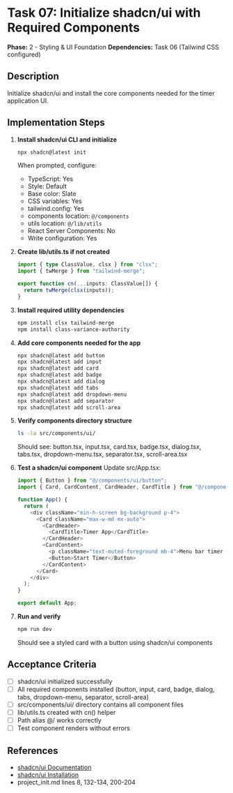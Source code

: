 # Task 07: Initialize shadcn/ui with Required Components

**Phase:** 2 - Styling & UI Foundation
**Dependencies:** Task 06 (Tailwind CSS configured)

## Description
Initialize shadcn/ui and install the core components needed for the timer application UI.

## Implementation Steps

1. **Install shadcn/ui CLI and initialize**
   ```bash
   npx shadcn@latest init
   ```

   When prompted, configure:
   - TypeScript: Yes
   - Style: Default
   - Base color: Slate
   - CSS variables: Yes
   - tailwind.config: Yes
   - components location: `@/components`
   - utils location: `@/lib/utils`
   - React Server Components: No
   - Write configuration: Yes

2. **Create lib/utils.ts if not created**
   ```typescript
   import { type ClassValue, clsx } from "clsx";
   import { twMerge } from "tailwind-merge";

   export function cn(...inputs: ClassValue[]) {
     return twMerge(clsx(inputs));
   }
   ```

3. **Install required utility dependencies**
   ```bash
   npm install clsx tailwind-merge
   npm install class-variance-authority
   ```

4. **Add core components needed for the app**
   ```bash
   npx shadcn@latest add button
   npx shadcn@latest add input
   npx shadcn@latest add card
   npx shadcn@latest add badge
   npx shadcn@latest add dialog
   npx shadcn@latest add tabs
   npx shadcn@latest add dropdown-menu
   npx shadcn@latest add separator
   npx shadcn@latest add scroll-area
   ```

5. **Verify components directory structure**
   ```bash
   ls -la src/components/ui/
   ```
   Should see: button.tsx, input.tsx, card.tsx, badge.tsx, dialog.tsx, tabs.tsx, dropdown-menu.tsx, separator.tsx, scroll-area.tsx

6. **Test a shadcn/ui component**
   Update src/App.tsx:
   ```typescript
   import { Button } from "@/components/ui/button";
   import { Card, CardContent, CardHeader, CardTitle } from "@/components/ui/card";

   function App() {
     return (
       <div className="min-h-screen bg-background p-4">
         <Card className="max-w-md mx-auto">
           <CardHeader>
             <CardTitle>Timer App</CardTitle>
           </CardHeader>
           <CardContent>
             <p className="text-muted-foreground mb-4">Menu bar timer application</p>
             <Button>Start Timer</Button>
           </CardContent>
         </Card>
       </div>
     );
   }

   export default App;
   ```

7. **Run and verify**
   ```bash
   npm run dev
   ```
   Should see a styled card with a button using shadcn/ui components

## Acceptance Criteria
- [ ] shadcn/ui initialized successfully
- [ ] All required components installed (button, input, card, badge, dialog, tabs, dropdown-menu, separator, scroll-area)
- [ ] src/components/ui/ directory contains all component files
- [ ] lib/utils.ts created with cn() helper
- [ ] Path alias @/ works correctly
- [ ] Test component renders without errors

## References
- [shadcn/ui Documentation](https://ui.shadcn.com/docs)
- [shadcn/ui Installation](https://ui.shadcn.com/docs/installation)
- project_init.md lines 8, 132-134, 200-204
